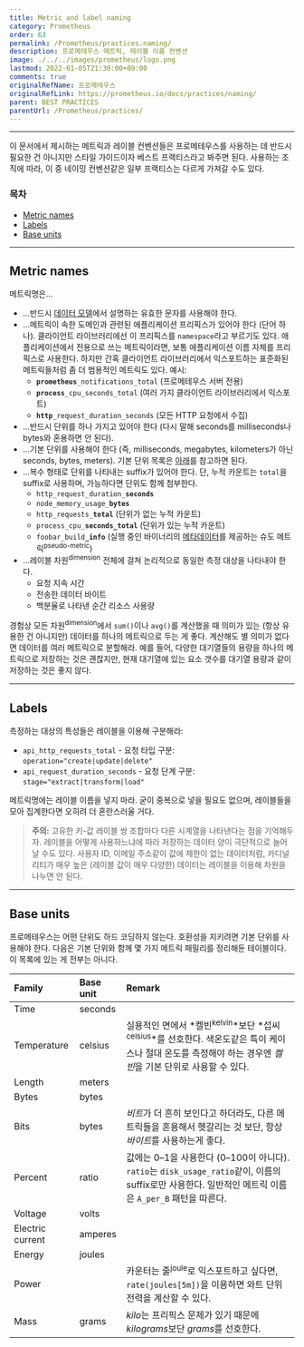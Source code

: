 ```yaml
---
title: Metric and label naming
category: Prometheus
order: 63
permalink: /Prometheus/practices.naming/
description: 프로메테우스 메트릭, 레이블 이름 컨벤션
image: ./../../images/prometheus/logo.png
lastmod: 2022-01-05T21:30:00+09:00
comments: true
originalRefName: 프로메테우스
originalRefLink: https://prometheus.io/docs/practices/naming/
parent: BEST PRACTICES
parentUrl: /Prometheus/practices/
---
```


---

이 문서에서 제시하는 메트릭과 레이블 컨벤션들은 프로메테우스를 사용하는 데 반드시 필요한 건 아니지만 스타일 가이드이자 베스트 프랙티스라고 봐주면 된다. 사용하는 조직에 따라, 이 중 네이밍 컨벤션같은 일부 프랙티스는 다르게 가져갈 수도 있다.

### 목차

- [Metric names](#metric-names)
- [Labels](#labels)
- [Base units](#base-units)

---

## Metric names

메트릭명은...

- ...반드시 [데이터 모델](../data-model/#metric-names-and-labels)에서 설명하는 유효한 문자를 사용해야 한다.
- ...메트릭이 속한 도메인과 관련된 애플리케이션 프리픽스가 있어야 한다 (단어 하나). 클라이언트 라이브러리에선 이 프리픽스를 `namespace`라고 부르기도 있다. 애플리케이션에서 전용으로 쓰는 메트릭이라면, 보통 애플리케이션 이름 자체를 프리픽스로 사용한다. 하지만 간혹 클라이언트 라이브러리에서 익스포트하는 표준화된 메트릭들처럼 좀 더 범용적인 메트릭도 있다. 예시:
  - <code class="highlighter-rouge"><strong>prometheus</strong>_notifications_total</code> (프로메테우스 서버 전용)
  - <code class="highlighter-rouge"><strong>process</strong>_cpu_seconds_total</code> (여러 가지 클라이언트 라이브러리에서 익스포트)
  - <code class="highlighter-rouge"><strong>http</strong>_request_duration_seconds</code> (모든 HTTP 요청에서 수집)
- ...반드시 단위를 하나 가지고 있어야 한다 (다시 말해 seconds를 milliseconds나 bytes와 혼용하면 안 된다).
- ...기본 단위를 사용해야 한다 (즉, milliseconds, megabytes, kilometers가 아닌 seconds, bytes, meters). 기본 단위 목록은 [아래](#base-units)를 참고하면 된다.
- ...복수 형태로 단위를 나타내는 suffix가 있어야 한다. 단, 누적 카운트는 `total`을 suffix로 사용하며, 가능하다면 단위도 함께 첨부한다.
  - <code class="highlighter-rouge">http_request_duration_<strong>seconds</strong></code>
  - <code class="highlighter-rouge">node_memory_usage_<strong>bytes</strong></code>
  - <code class="highlighter-rouge">http_requests_<strong>total</strong></code> (단위가 없는 누적 카운트)
  - <code class="highlighter-rouge">process_cpu_<strong>seconds_total</strong></code> (단위가 있는 누적 카운트)
  - <code class="highlighter-rouge">foobar_build<strong>_info</strong></code> (실행 중인 바이너리의 [메타데이터](https://www.robustperception.io/exposing-the-software-version-to-prometheus)를 제공하는 슈도 메트릭<sup>pseudo-metric</sup>)
- ...레이블 차원<sup>dimension</sup> 전체에 걸쳐 논리적으로 동일한 측정 대상을 나타내야 한다.
  - 요청 지속 시간
  - 전송한 데이터 바이트
  - 백분율로 나타낸 순간 리소스 사용량

경험상 모든 차원<sup>dimension</sup>에서 `sum()`이나 `avg()`를 계산했을 때 의미가 있는 (항상 유용한 건 아니지만) 데이터를 하나의 메트릭으로 두는 게 좋다. 계산해도 별 의미가 없다면 데이터를 여러 메트릭으로 분할해라. 예를 들어, 다양한 대기열들의 용량을 하나의 메트릭으로 저장하는 것은 괜찮지만, 현재 대기열에 있는 요소 갯수를 대기열 용량과 같이 저장하는 것은 좋지 않다.

---

## Labels

측정하는 대상의 특성들은 레이블을 이용해 구분해라:

- `api_http_requests_total` - 요청 타입 구분: `operation="create|update|delete"`
- `api_request_duration_seconds` - 요청 단계 구분: `stage="extract|transform|load"`

메트릭명에는 레이블 이름을 넣지 마라. 굳이 중복으로 넣을 필요도 없으며, 레이블들을 모아 집계한다면 오히려 더 혼란스러울 거다.

> **주의:** 고유한 키-값 레이블 쌍 조합마다 다른 시계열을 나타낸다는 점을 기억해두자. 레이블을 어떻게 사용하느냐에 따라 저장하는 데이터 양이 극단적으로 늘어날 수도 있다. 사용자 ID, 이메일 주소같이 값에 제한이 없는 데이터처럼, 카디널리티가 매우 높은 (레이블 값이 매우 다양한) 데이터는 레이블을 이용해 차원을 나누면 안 된다.

---

## Base units

프로메테우스는 어떤 단위도 하드 코딩하지 않는다. 호환성을 지키려면 기본 단위를 사용해야 한다. 다음은 기본 단위와 함께 몇 가지 메트릭 패밀리를 정리해둔 테이블이다. 이 목록에 있는 게 전부는 아니다.

| Family           | Base unit | Remark                                                       |
| :--------------- | :-------- | :----------------------------------------------------------- |
| Time             | seconds   |                                                              |
| Temperature      | celsius   | 실용적인 면에서 *켈빈<sup>kelvin</sup>*보단 *섭씨<sup>celsius</sup>*를 선호한다. 색온도같은 특이 케이스나 절대 온도를 측정해야 하는 경우엔 *켈빈*을 기본 단위로 사용할 수 있다. |
| Length           | meters    |                                                              |
| Bytes            | bytes     |                                                              |
| Bits             | bytes     | *비트*가 더 흔히 보인다고 하더라도, 다른 메트릭들을 혼용해서 헷갈리는 것 보단, 항상 *바이트*를 사용하는게 좋다. |
| Percent          | ratio     | 값에는 0–1을 사용한다 (0–100이 아니다). `ratio`는 `disk_usage_ratio`같이, 이름의 suffix로만 사용한다. 일반적인 메트릭 이름은 `A_per_B` 패턴을 따른다. |
| Voltage          | volts     |                                                              |
| Electric current | amperes   |                                                              |
| Energy           | joules    |                                                              |
| Power            |           | 카운터는 줄<sup>joule</sup>로 익스포트하고 싶다면, `rate(joules[5m])`을 이용하면 와트 단위 전력을 계산할 수 있다. |
| Mass             | grams     | *kilo*는 프리픽스 문제가 있기 때문에 *kilograms*보단 *grams*를 선호한다. |